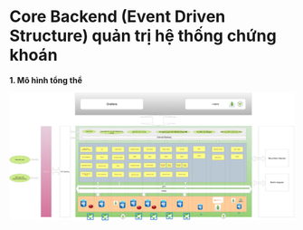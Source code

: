 # Core Backend (Event Driven Structure) quản trị hệ thống chứng khoán

**1. Mô hình tổng thể**

![PP-_HighLevel_SA](core-architecture.png)

